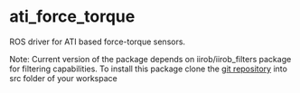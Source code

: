 # ati_force_torque
ROS driver for ATI based force-torque sensors.

Note: Current version of the package depends on iirob/iirob_filters package for filtering capabilities. To install this package clone the [git repository](https://github.com/iirob/iirob_filters) into src folder of your workspace 
